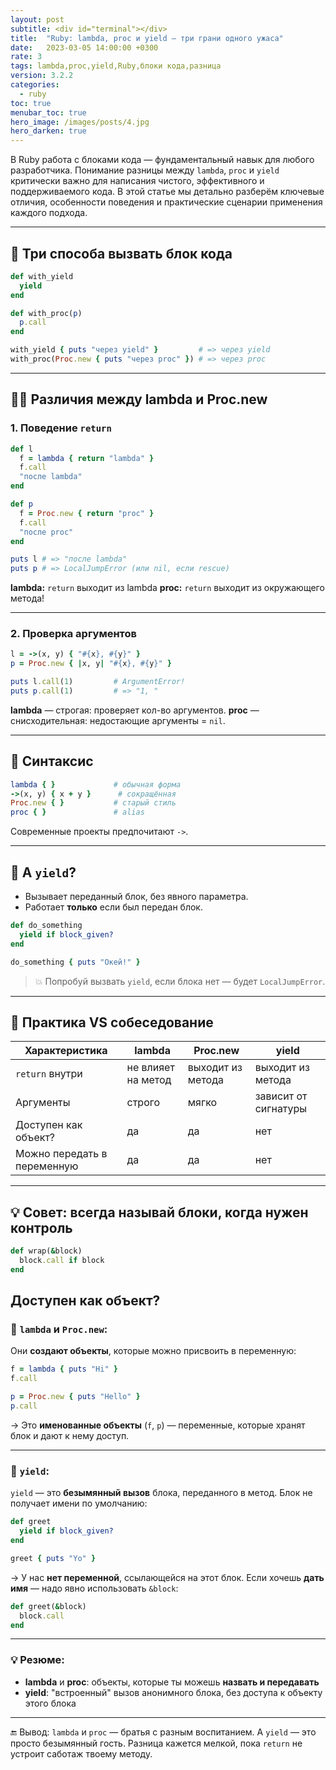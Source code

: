 ```yaml
---
layout: post
subtitle: <div id="terminal"></div>
title:  "Ruby: lambda, proc и yield — три грани одного ужаса"
date:   2023-03-05 14:00:00 +0300
rate: 3  
tags: lambda,proc,yield,Ruby,блоки кода,разница
version: 3.2.2
categories:
  - ruby
toc: true
menubar_toc: true
hero_image: /images/posts/4.jpg
hero_darken: true
---
```


В Ruby работа с блоками кода — фундаментальный навык для любого разработчика. Понимание разницы между `lambda`, `proc` и `yield` критически важно для написания чистого, эффективного и поддерживаемого кода. В этой статье мы детально разберём ключевые отличия, особенности поведения и практические сценарии применения каждого подхода.

---

## 🧠 Три способа вызвать блок кода

```ruby
def with_yield
  yield
end

def with_proc(p)
  p.call
end

with_yield { puts "через yield" }         # => через yield
with_proc(Proc.new { puts "через proc" }) # => через proc
````

---

## 🤹‍♂️ Различия между lambda и Proc.new

### 1. Поведение `return`

```ruby
def l
  f = lambda { return "lambda" }
  f.call
  "после lambda"
end

def p
  f = Proc.new { return "proc" }
  f.call
  "после proc"
end

puts l # => "после lambda"
puts p # => LocalJumpError (или nil, если rescue)
```

**lambda:** `return` выходит из lambda
**proc:** `return` выходит из окружающего метода!

---

### 2. Проверка аргументов

```ruby
l = ->(x, y) { "#{x}, #{y}" }
p = Proc.new { |x, y| "#{x}, #{y}" }

puts l.call(1)         # ArgumentError!
puts p.call(1)         # => "1, "
```

**lambda** — строгая: проверяет кол-во аргументов.
**proc** — снисходительная: недостающие аргументы = `nil`.

---

## 🚀 Синтаксис

```ruby
lambda { }             # обычная форма
->(x, y) { x + y }      # сокращённая
Proc.new { }           # старый стиль
proc { }               # alias
```

Современные проекты предпочитают `->`.

---

## 🧷 А `yield`?

* Вызывает переданный блок, без явного параметра.
* Работает **только** если был передан блок.

```ruby
def do_something
  yield if block_given?
end

do_something { puts "Окей!" }
```

> 💥 Попробуй вызвать `yield`, если блока нет — будет `LocalJumpError`.

---

## 📌 Практика VS собеседование

| Характеристика              | lambda             | Proc.new          | yield                |
| --------------------------- | ------------------ | ----------------- | -------------------- |
| `return` внутри             | не влияет на метод | выходит из метода | выходит из метода    |
| Аргументы                   | строго             | мягко             | зависит от сигнатуры |
| Доступен как объект?                 | да                 | да                | нет                  |
| Можно передать в переменную | да                 | да                | нет                  |

---

## 💡 Совет: всегда называй блоки, когда нужен контроль

```ruby
def wrap(&block)
  block.call if block
end
```

## Доступен как объект?

### 🔹 `lambda` и `Proc.new`:

Они **создают объекты**, которые можно присвоить в переменную:

```ruby
f = lambda { puts "Hi" }
f.call
```

```ruby
p = Proc.new { puts "Hello" }
p.call
```

→ Это **именованные объекты** (`f`, `p`) — переменные, которые хранят блок и дают к нему доступ.

---

### 🔸 `yield`:

`yield` — это **безымянный вызов** блока, переданного в метод. Блок не получает имени по умолчанию:

```ruby
def greet
  yield if block_given?
end

greet { puts "Yo" }
```

→ У нас **нет переменной**, ссылающейся на этот блок.
Если хочешь **дать имя** — надо явно использовать `&block`:

```ruby
def greet(&block)
  block.call
end
```

---

### 💡 Резюме:

* **lambda** и **proc**: объекты, которые ты можешь **назвать и передавать**
* **yield**: "встроенный" вызов анонимного блока, без доступа к объекту этого блока

---

🔚 Вывод:
`lambda` и `proc` — братья с разным воспитанием. А `yield` — это просто безымянный гость. Разница кажется мелкой, пока `return` не устроит саботаж твоему методу.

